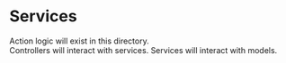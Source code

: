 # Services
Action logic will exist in this directory.  
Controllers will interact with services.
Services will interact with models.
